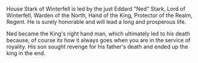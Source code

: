 House Stark of Winterfell is led by the just Eddard "Ned" Stark, Lord of Winterfell, Warden of the North, Hand of the King, Protector of the Realm, Regent.  He is surely honorable and will lead a long and prosperous life.


Ned became the King's right hand man, which ultimately led to his death because, of course its how it always goes when you are in the service of royality. His son sought revenge for his father's death and ended up the king in the end.
